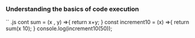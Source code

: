 ### Understanding the basics of code execution
`` .js
cont sum = (x , y) =>{
return x+y;
}
const increment10 = (x) =>{
return sum(x 10);
}
console.log(increment10(50));
```
